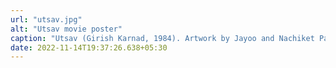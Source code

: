 ```yaml
---
url: "utsav.jpg"
alt: "Utsav movie poster"
caption: "Utsav (Girish Karnad, 1984). Artwork by Jayoo and Nachiket Patwardhan."
date: 2022-11-14T19:37:26.638+05:30
---
```


